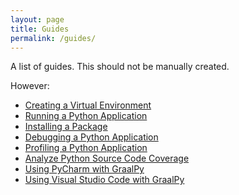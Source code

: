 ```yaml
---
layout: page
title: Guides
permalink: /guides/
---
```


A list of guides. This should not be manually created.

However:
* [Creating a Virtual Environment](/guides/creating_a_virtual_environment/)
* [Running a Python Application](/guides/running_a_python_application/)
* [Installing a Package](/guides/installing_a_package/)
* [Debugging a Python Application](/guides/debugging_a_python_application/)
* [Profiling a Python Application](/guides/profiling_a_python_application/)
* [Analyze Python Source Code Coverage](/guides/analyzing_coverage/)
* [Using PyCharm with GraalPy](/guides/using_pycharm/)
* [Using Visual Studio Code with GraalPy](/guides/using_vscode/)